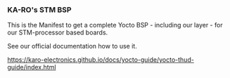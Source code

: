 ### KA-RO's STM BSP ###

This is the Manifest to get a complete Yocto BSP - including our layer - for our STM-processor based boards.

See our official documentation how to use it.

https://karo-electronics.github.io/docs/yocto-guide/yocto-thud-guide/index.html
